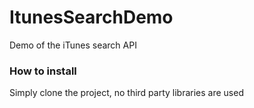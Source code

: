 # ItunesSearchDemo
Demo of the iTunes search API

### How to install
Simply clone the project, no third party libraries are used
